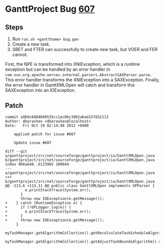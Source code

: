 # GanttProject Bug [607](https://github.com/bardsoftware/ganttproject/issues/607)

## Steps

1. Run `run.sh <gantthome> bug.gan`
2. Create a new task.
3. SBET and FTER can successfully to create new task, but VOER and FER cannot.

First, the NPE is transformed into XNIException, which is a runtime exception but can be handled
by an error handler in `com.sun.org.apache.xerces.internal.parsers.AbstractSAXParser.parse`.
This error handler transforms the XNIException into a SAXException.
Finally, the error handler in GanttXMLOpen will catch and transform this SAXException into an IOException.

## Patch

```
commit a9b9c6984040535cc1ac06c3982abad157832113
Author: dbarashev <dbarashev@localhost>
Date:   Fri Oct 19 02:14:48 2012 +0400

    applied patch for issue #607
    
    Update issue #607

diff --git a/ganttproject/src/net/sourceforge/ganttproject/io/GanttXMLOpen.java b/ganttproject/src/net/sourceforge/ganttproject/io/GanttXMLOpen.java
index 966ae40..61239b5 100644
--- a/ganttproject/src/net/sourceforge/ganttproject/io/GanttXMLOpen.java
+++ b/ganttproject/src/net/sourceforge/ganttproject/io/GanttXMLOpen.java
@@ -113,6 +113,11 @@ public class GanttXMLOpen implements GPParser {
         e.printStackTrace(System.err);
       }
       throw new IOException(e.getMessage());
+    } catch (RuntimeException e) {
+      if (!GPLogger.log(e)) {
+        e.printStackTrace(System.err);
+      }
+      throw new IOException(e.getMessage());
     }
     myTaskManager.getAlgorithmCollection().getRecalculateTaskScheduleAlgorithm().setEnabled(true);
     myTaskManager.getAlgorithmCollection().getAdjustTaskBoundsAlgorithm().setEnabled(true);
```
